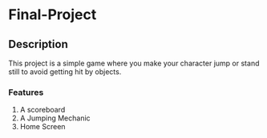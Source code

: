 # Final-Project
## Description
This project is a simple game where you make your character jump or stand still to avoid getting hit by objects. 
### Features 
1. A scoreboard
2. A Jumping Mechanic
3. Home Screen



